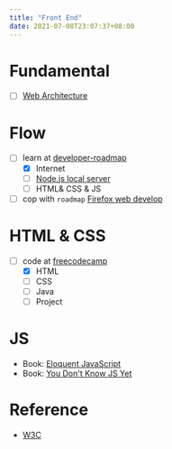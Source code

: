 ```yaml
---
title: "Front End"
date: 2021-07-08T23:07:37+08:00
---
```


# Fundamental

- [ ] [Web Architecture](https://engineering.videoblocks.com/web-architecture-101-a3224e126947)

# Flow

- [ ] learn at [developer-roadmap](https://github.com/kamranahmedse/developer-roadmap)
  - [x] Internet
  - [ ] [Node.js local server](https://developer.mozilla.org/en-US/docs/Learn/Server-side/Express_Nodejs/Introduction)
  - [ ] HTML& CSS & JS
- [ ] cop with `roadmap` [Firefox web develop](https://developer.mozilla.org/en-US/docs/Learn)

# HTML & CSS

- [ ] code at [freecodecamp](https://www.freecodecamp.org/learn)
  - [x] HTML
  - [ ] CSS
  - [ ] Java
  - [ ] Project

# JS

- Book: [Eloquent JavaScript](https://eloquentjavascript.net)
- Book: [You Don't Know JS Yet](https://github.com/getify/You-Dont-Know-JS)

# Reference

- [W3C](https://www.w3schools.com/default.asp)